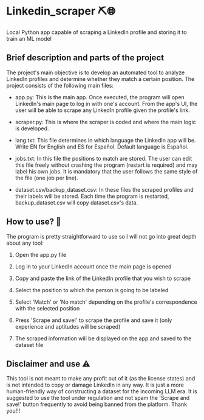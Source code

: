 # Linkedin_scraper ⛏️🌐
Local Python app capable of scraping a LinkedIn profile and storing it to train an ML model

## Brief description and parts of the project
The project's main objective is to develop an automated tool to analyze LinkedIn profiles and determine whether they match a certain position. The project consists of the following main files:

* app.py: This is the main app. Once executed, the program will open LinkedIn's main page to log in with one's account. From the app's UI, the user will be able to scrape any LinkedIn profile given the profile's link.

* scraper.py: This is where the scraper is coded and where the main logic is developed.

* lang.txt: This file determines in which language the LinkedIn app will be. Write EN for English and ES for Español. Default language is Español.

* jobs.txt: In this file the positions to match are stored. The user can edit this file freely without crashing the program (restart is required) and may label his own jobs. It is mandatory that the user follows the same style of the file (one job per line).

* dataset.csv/backup_dataset.csv: In these files the scraped profiles and their labels will be stored. Each time the program is restarted, backup_dataset.csv will copy dataset.csv's data.

## How to use? 🤔
The program is pretty straightforward to use so I will not go into great depth about any tool:

1. Open the app.py file

2. Log in to your LinkedIn account once the main page is opened

3. Copy and paste the link of the LinkedIn profile that you wish to scrape

4. Select the position to which the person is going to be labeled

5. Select 'Match' or 'No match' depending on the profile's correspondence with the selected position

6. Press 'Scrape and save!' to scrape the profile and save it (only experience and aptitudes will be scraped)

7. The scraped information will be displayed on the app and saved to the dataset file


## Disclaimer and use ⚠️
This tool is not meant to make any profit out of it (as the license states) and is not intended to copy or damage LinkedIn in any way. It is just a more human-friendly way of constructing a dataset for the incoming LLM era. It is suggested to use the tool under regulation and not spam the 'Scrape and save!' button frequently to avoid being banned from the platform.
Thank you!!!
